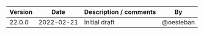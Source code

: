 | Version   | Date       | Description / comments | By        |
|-----------|------------|------------------------|-----------|
| 22.0.0    | 2022-02-21 | Initial draft          | @oesteban |
